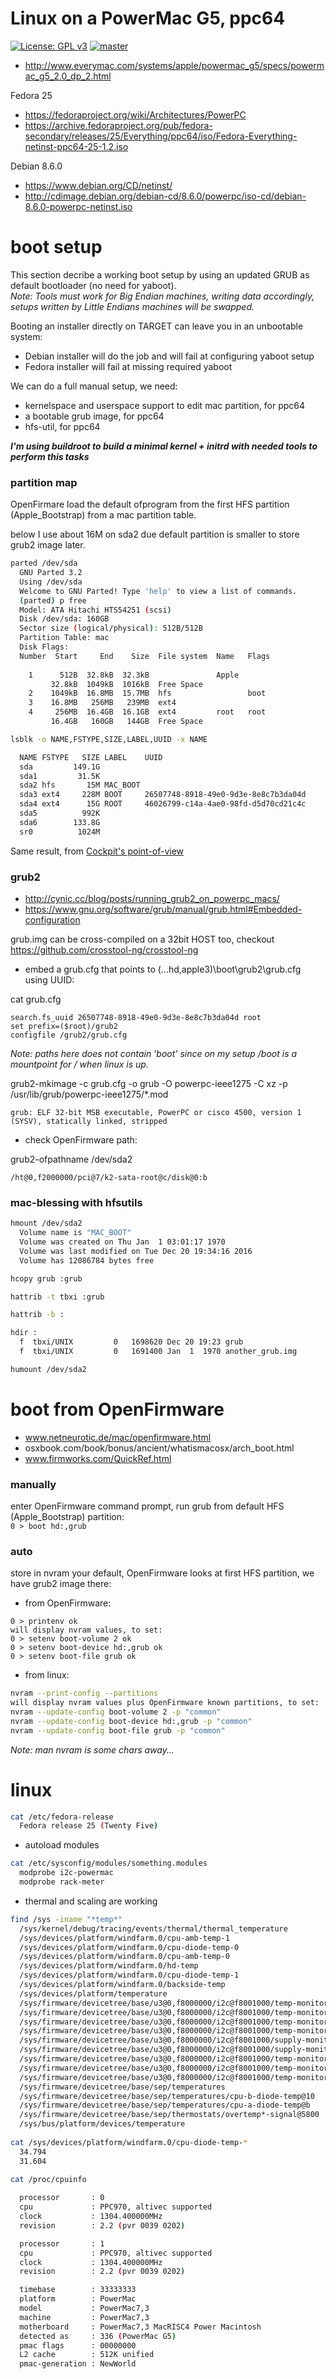 Linux on a PowerMac G5, ppc64
===
[![License: GPL v3](https://img.shields.io/badge/License-GPL%20v3-blue.svg)](http://www.gnu.org/licenses/gpl-3.0)
[![master](https://img.shields.io/badge/Contains-Binaries-bb11ff.svg)]()  
- http://www.everymac.com/systems/apple/powermac_g5/specs/powermac_g5_2.0_dp_2.html

Fedora 25
- https://fedoraproject.org/wiki/Architectures/PowerPC
- https://archive.fedoraproject.org/pub/fedora-secondary/releases/25/Everything/ppc64/iso/Fedora-Everything-netinst-ppc64-25-1.2.iso

Debian 8.6.0
- https://www.debian.org/CD/netinst/
- http://cdimage.debian.org/debian-cd/8.6.0/powerpc/iso-cd/debian-8.6.0-powerpc-netinst.iso

# boot setup
This section decribe a working boot setup by using an updated GRUB as default bootloader (no need for yaboot).  
*Note: Tools must work for Big Endian machines, writing data accordingly, setups written by Little Endians machines will be swapped.*  

Booting an installer directly on TARGET can leave you in an unbootable system:
- Debian installer will do the job and will fail at configuring yaboot setup
- Fedora installer will fail at missing required yaboot

We can do a full manual setup, we need:
- kernelspace and userspace support to edit mac partition, for ppc64
- a bootable grub image, for ppc64
- hfs-util, for ppc64

**_I'm using buildroot to build a minimal kernel + initrd with needed tools to perform this tasks_**

### partition map
OpenFirmare load the default ofprogram from the first HFS partition (Apple_Bootstrap) from a mac partition table.

below I use about 16M on sda2 due default partition is smaller to store grub2 image later.
```sh
parted /dev/sda
  GNU Parted 3.2
  Using /dev/sda
  Welcome to GNU Parted! Type 'help' to view a list of commands.
  (parted) p free                                    
  Model: ATA Hitachi HTS54251 (scsi)
  Disk /dev/sda: 160GB
  Sector size (logical/physical): 512B/512B
  Partition Table: mac
  Disk Flags: 
  Number  Start     End    Size  File system  Name   Flags
  
    1      512B  32.8kB  32.3kB               Apple
         32.8kB  1049kB  1016kB  Free Space
    2    1049kB  16.8MB  15.7MB  hfs                 boot
    3    16.8MB   256MB   239MB  ext4
    4     256MB  16.4GB  16.1GB  ext4         root   root
         16.4GB   160GB   144GB  Free Space
```

```sh
lsblk -o NAME,FSTYPE,SIZE,LABEL,UUID -x NAME

  NAME FSTYPE   SIZE LABEL    UUID
  sda         149.1G          
  sda1         31.5K          
  sda2 hfs       15M MAC_BOOT 
  sda3 ext4     228M BOOT     26507748-8918-49e0-9d3e-8e8c7b3da04d
  sda4 ext4      15G ROOT     46026799-c14a-4ae0-98fd-d5d70cd21c4c
  sda5          992K          
  sda6        133.8G          
  sr0          1024M        
```
Same result, from [Cockpit's point-of-view](https://cloud.githubusercontent.com/assets/8250079/23400282/c6106378-fda3-11e6-8c20-b649c5400043.png)


### grub2
- http://cynic.cc/blog/posts/running_grub2_on_powerpc_macs/
- https://www.gnu.org/software/grub/manual/grub.html#Embedded-configuration

grub.img can be cross-compiled on a 32bit HOST too, checkout https://github.com/crosstool-ng/crosstool-ng

* embed a grub.cfg that points to (...hd,apple3)\boot\grub2\grub.cfg using UUID:

cat grub.cfg

    search.fs_uuid 26507748-8918-49e0-9d3e-8e8c7b3da04d root
    set prefix=($root)/grub2
    configfile /grub2/grub.cfg
*Note: paths here does not contain 'boot' since on my setup /boot is a mountpoint for / when linux is up.*

grub2-mkimage -c grub.cfg -o grub -O powerpc-ieee1275 -C xz -p /usr/lib/grub/powerpc-ieee1275/*.mod

    grub: ELF 32-bit MSB executable, PowerPC or cisco 4500, version 1 (SYSV), statically linked, stripped

* check OpenFirmware path:

grub2-ofpathname /dev/sda2

    /ht@0,f2000000/pci@7/k2-sata-root@c/disk@0:b

### mac-blessing with hfsutils
```sh
hmount /dev/sda2
  Volume name is "MAC_BOOT"
  Volume was created on Thu Jan  1 03:01:17 1970
  Volume was last modified on Tue Dec 20 19:34:16 2016
  Volume has 12086784 bytes free

hcopy grub :grub

hattrib -t tbxi :grub

hattrib -b :

hdir :
  f  tbxi/UNIX         0   1698620 Dec 20 19:23 grub
  f  tbxi/UNIX         0   1691400 Jan  1  1970 another_grub.img

humount /dev/sda2
```

# boot from OpenFirmware
- www.netneurotic.de/mac/openfirmware.html
- osxbook.com/book/bonus/ancient/whatismacosx/arch_boot.html
- www.firmworks.com/QuickRef.html

### manually
enter OpenFirmware command prompt, run grub from default HFS (Apple_Bootstrap) partition:  
`0 > boot hd:,grub`  

### auto
store in nvram your default, OpenFirmware looks at first HFS partition, we have grub2 image there:

* from OpenFirmware:
```
0 > printenv ok
will display nvram values, to set:
0 > setenv boot-volume 2 ok
0 > setenv boot-device hd:,grub ok
0 > setenv boot-file grub ok
```
* from linux:
```sh
nvram --print-config --partitions
will display nvram values plus OpenFirmware known partitions, to set:
nvram --update-config boot-volume 2 -p "common"
nvram --update-config boot-device hd:,grub -p "common"
nvram --update-config boot-file grub -p "common"
```
*Note: man nvram is some chars away...*

# linux
```sh
cat /etc/fedora-release
  Fedora release 25 (Twenty Five)
```
* autoload modules
```sh
cat /etc/sysconfig/modules/something.modules
  modprobe i2c-powermac
  modprobe rack-meter
```
* thermal and scaling are working
```sh
find /sys -iname "*temp*"
  /sys/kernel/debug/tracing/events/thermal/thermal_temperature
  /sys/devices/platform/windfarm.0/cpu-amb-temp-1
  /sys/devices/platform/windfarm.0/cpu-diode-temp-0
  /sys/devices/platform/windfarm.0/cpu-amb-temp-0
  /sys/devices/platform/windfarm.0/hd-temp
  /sys/devices/platform/windfarm.0/cpu-diode-temp-1
  /sys/devices/platform/windfarm.0/backside-temp
  /sys/devices/platform/temperature
  /sys/firmware/devicetree/base/u3@0,f8000000/i2c@f8001000/temp-monitor@96
  /sys/firmware/devicetree/base/u3@0,f8000000/i2c@f8001000/temp-monitor@96/temperature@0
  /sys/firmware/devicetree/base/u3@0,f8000000/i2c@f8001000/temp-monitor@94
  /sys/firmware/devicetree/base/u3@0,f8000000/i2c@f8001000/temp-monitor@94/temperature@0
  /sys/firmware/devicetree/base/u3@0,f8000000/i2c@f8001000/supply-monitor@5a/temperature@0
  /sys/firmware/devicetree/base/u3@0,f8000000/i2c@f8001000/supply-monitor@58/temperature@0
  /sys/firmware/devicetree/base/u3@0,f8000000/i2c@f8001000/temp-monitor@98
  /sys/firmware/devicetree/base/u3@0,f8000000/i2c@f8001000/temp-monitor@98/external-temperature@1
  /sys/firmware/devicetree/base/u3@0,f8000000/i2c@f8001000/temp-monitor@98/internal-temperature@0
  /sys/firmware/devicetree/base/sep/temperatures
  /sys/firmware/devicetree/base/sep/temperatures/cpu-b-diode-temp@10
  /sys/firmware/devicetree/base/sep/temperatures/cpu-a-diode-temp@b
  /sys/firmware/devicetree/base/sep/thermostats/overtemp*-signal@5800
  /sys/bus/platform/devices/temperature
    
cat /sys/devices/platform/windfarm.0/cpu-diode-temp-*
  34.794
  31.604
    
cat /proc/cpuinfo

  processor       : 0
  cpu             : PPC970, altivec supported
  clock           : 1304.400000MHz
  revision        : 2.2 (pvr 0039 0202)

  processor       : 1
  cpu             : PPC970, altivec supported
  clock           : 1304.400000MHz
  revision        : 2.2 (pvr 0039 0202)

  timebase        : 33333333
  platform        : PowerMac
  model           : PowerMac7,3
  machine         : PowerMac7,3
  motherboard     : PowerMac7,3 MacRISC4 Power Macintosh 
  detected as     : 336 (PowerMac G5)
  pmac flags      : 00000000
  L2 cache        : 512K unified
  pmac-generation : NewWorld
```
